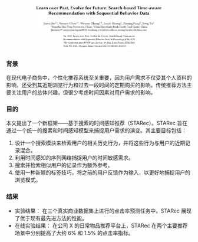 <p align="center">
    <img src="title.png" alt="Alt text" style="width: 70%;">
    <img src="time.png" alt="Alt text" style="width: 40%;">
</p>



### 背景

在现代电子商务中，个性化推荐系统至关重要，因为用户需求不仅受其个人资料的影响，还受到其近期浏览行为和过去一段时间的定期购买的影响。传统推荐方法主要关注用户的总体兴趣，但很少考虑时间因素对用户需求的影响。

### 目的

本文提出了一个新框架——基于搜索的时间感知推荐（STARec）。STARec 旨在通过一个统一的搜索和时间感知模型来捕捉用户需求的演变。其主要目标包括：

1. 设计一个搜索模块来检索用户的相关历史行为，并将这些行为与用户的近期记录混合。
2. 利用时间感知的序列网络捕捉用户的时间敏感需求。
3. 搜索并检索相似用户的记录作为额外参考。
4. 使用一种新颖的标签技巧，将之前的用户反馈作为输入，以更好地捕捉用户的浏览模式。

### 结果

* 实验结果： 在三个真实商业数据集上进行的点击率预测任务中，STARec 展现了优于现有最先进方法的性能。
* 在线实验结果： 在公司 X 的日常物品推荐平台上，STARec 在两个主要推荐场景中分别提高了大约 6% 和 1.5% 的点击率指标。

